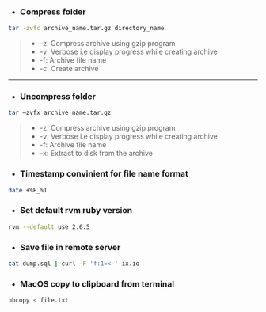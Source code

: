 * ### Compress folder
```bash
tar -zvfc archive_name.tar.gz directory_name
```
> * -z: Compress archive using gzip program
> * -v: Verbose i.e display progress while creating archive
> * -f: Archive file name
> * -c: Create archive

***

* ### Uncompress folder
```bash
tar –zvfx archive_name.tar.gz
```
> * -z: Compress archive using gzip program
> * -v: Verbose i.e display progress while creating archive
> * -f: Archive file name
> * -x: Extract to disk from the archive

* ### Timestamp convinient for file name format
```bash
date +%F_%T
```

* ### Set default rvm ruby version
```bash
rvm --default use 2.6.5
```

* ### Save file in remote server
```bash
cat dump.sql | curl -F 'f:1=<-' ix.io
```

* ### MacOS copy to clipboard from terminal
```bash
pbcopy < file.txt
```
